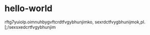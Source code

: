 # hello-world
rftg7yuiolp.oimnuhbygvftcrdtfvgybhunjimko,
sexrdctfvygbhunijmok,pl.[;/sexsxedcrtfvgybhunjim
